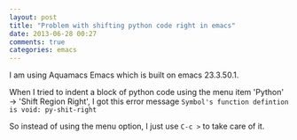 ```yaml
---
layout: post
title: "Problem with shifting python code right in emacs"
date: 2013-06-28 00:27
comments: true
categories: emacs 
---
```


I am using Aquamacs Emacs which is built on emacs 23.3.50.1.

When I tried to indent a block of python code using the menu item 'Python' -> 'Shift Region Right', I got this error message ``Symbol's function defintion is void: py-shit-right``

So instead of using the menu option, I just use ``C-c >`` to take care of it.
